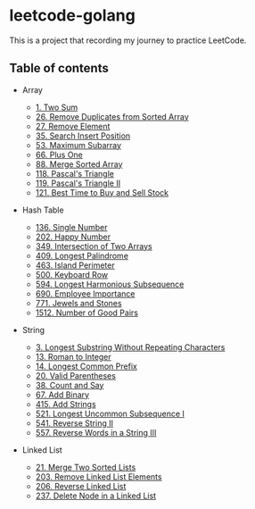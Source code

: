# leetcode-golang

This is a project that recording my journey to practice LeetCode.

## Table of contents

- Array

  - [1. Two Sum](./Array/1.Two-Sum/README.md)
  - [26. Remove Duplicates from Sorted Array](./Array/26.Remove-Duplicates-from-Sorted-Array/README.md)
  - [27. Remove Element](./Array/27.Remove-Element/README.md)
  - [35. Search Insert Position](./Array/35.Search-Insert-Position/README.md)
  - [53. Maximum Subarray](./Array/53.Maximum-Subarray/README.md)
  - [66. Plus One](./Array/66.Plus-One/README.md)
  - [88. Merge Sorted Array](./Array/88.Merge-Sorted-Array/README.md)
  - [118. Pascal's Triangle](./Array/118.Pascal's-Triangle/README.md)
  - [119. Pascal's Triangle II](./Array/119.Pascal's-Triangle-II/README.md)
  - [121. Best Time to Buy and Sell Stock](./Array/121.Best-Time-to-Buy-and-Sell-Stock/README.md)

- Hash Table

  - [136. Single Number](./Hash-Table/136.Single-Number/README.md)
  - [202. Happy Number](./Hash-Table/202.Happy-Number/README.md)
  - [349. Intersection of Two Arrays](./Hash-Table/349.Intersection-of-Two-Arrays/README.md)
  - [409. Longest Palindrome](./Hash-Table/409.Longest-Palindrome/README.md)
  - [463. Island Perimeter](./Hash-Table/463.Island-Perimeter/README.md)
  - [500. Keyboard Row](./Hash-Table/500.Keyboard-Row)
  - [594. Longest Harmonious Subsequence](./Hash-Table/594.Longest-Harmonious-Subsequence)
  - [690. Employee Importance](./Hash-Table/690.Employee-Importance)
  - [771. Jewels and Stones](./Hash-Table/771.Jewels-and-Stones/README.md)
  - [1512. Number of Good Pairs](./Hash-Table/1512.Number-of-Good-Pairs/README.md)

- String

  - [3. Longest Substring Without Repeating Characters](./String/3.Longest-Substring-Without-Repeating-Characters)
  - [13. Roman to Integer](./String/13.Roman-to-Integer)
  - [14. Longest Common Prefix](./String/14.Longest-Common-Prefix)
  - [20. Valid Parentheses](./String/20.Valid-Parentheses)
  - [38. Count and Say](./String/38.Count-and-Say)
  - [67. Add Binary](./String/67.Add-Binary)
  - [415. Add Strings](./String/415.Add-Strings)
  - [521. Longest Uncommon Subsequence I](./String/521.Longest-Uncommon-Subsequence-I)
  - [541. Reverse String II](./String/541.Reverse-String-II)
  - [557. Reverse Words in a String III](./String/557.Reverse-Words-in-a-String-III)

- Linked List

  - [21. Merge Two Sorted Lists](./Linked-List/21.Merge-Two-Sorted-Lists)
  - [203. Remove Linked List Elements](./Linked-List/203.Remove-Linked-List-Elements)
  - [206. Reverse Linked List](./Linked-List/206.Reverse-Linked-List)
  - [237. Delete Node in a Linked List](./Linked-List/237.Delete-Node-in-a-Linked-List)
